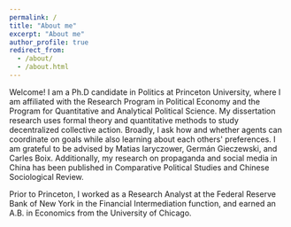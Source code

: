 ```yaml
---
permalink: /
title: "About me"
excerpt: "About me"
author_profile: true
redirect_from: 
  - /about/
  - /about.html
---
```


Welcome! I am a Ph.D candidate in Politics at Princeton University, where I am affiliated with the Research Program in Political Economy and the Program for Quantitative and Analytical Political Science. My dissertation research uses formal theory and quantitative methods to study decentralized collective action. Broadly, I ask how and whether agents can coordinate on goals while also learning about each others' preferences. I am grateful to be advised by Matias Iaryczower, Germán Gieczewski, and Carles Boix. Additionally, my research on propaganda and social media in China has been published in Comparative Political Studies and Chinese Sociological Review. 

Prior to Princeton, I worked as a Research Analyst at the Federal Reserve Bank of New York in the Financial Intermediation function, and earned an A.B. in Economics from the University of Chicago. 
